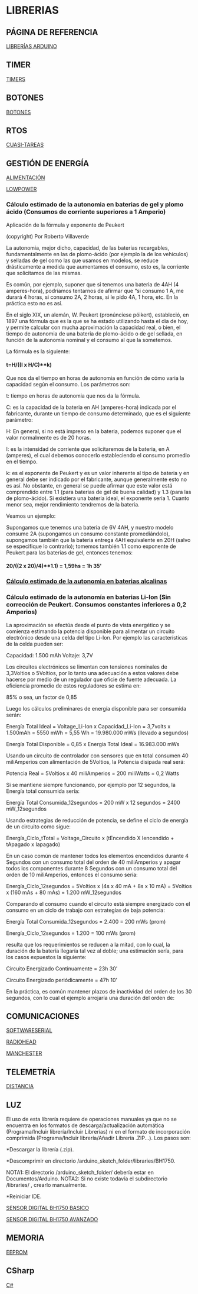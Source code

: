 # LIBRERIAS

## PÁGINA DE REFERENCIA

[LIBRERÍAS ARDUINO](http://playground.arduino.cc/Main/LibraryList)

## TIMER

[TIMERS](https://github.com/alextaujenis/RBD_Timer)

## BOTONES

[BOTONES](https://github.com/alextaujenis/RBD_Button)

## RTOS

[CUASI-TAREAS](http://playground.arduino.cc/Code/SimpleTimer)

## GESTIÓN DE ENERGÍA

[ALIMENTACIÓN](https://github.com/Yveaux/Arduino_Vcc)

[LOWPOWER](https://github.com/rocketscream/Low-Power)

### Cálculo estimado de la autonomia en baterias de gel y plomo ácido (Consumos de corriente superiores a 1 Amperio)

Aplicación de la fórmula y exponente de Peukert

(copyright) Por Roberto Villaverde

La autonomia, mejor dicho, capacidad, de las baterias recargables, fundamentalmente en las de plomo-ácido (por ejemplo la de los vehículos) y selladas de gel como las que usamos en modelos, se reduce drásticamente a medida que aumentamos el consumo, esto es, la corriente que solicitamos de las mismas.

Es común, por ejemplo, suponer que si tenemos una bateria de 4AH (4 amperes-hora), podríamos tentarnos de afirmar que “si consumo 1 A, me durará 4 horas, si consumo 2A, 2 horas, si le pido 4A, 1 hora, etc. En la práctica esto no es así.

En el siglo XIX, un alemán, W. Peukert (pronúnciese póikert), estableció, en 1897 una fórmula que es la que se ha estado utilizando hasta el dia de hoy, y permite calcular con mucha aproximación la capacidad real, o bien, el tiempo de autonomia de una bateria de plomo-ácido o de gel sellada, en función de la autonomia nominal y el consumo al que la sometemos.

La fórmula es la siguiente:

#### t=H/((I x H/C)**k)

Que nos da el tiempo en horas de autonomia en función de cómo varia la capacidad según el consumo. Los parámetros son:  

t: tiempo en horas de autonomia que nos da la fórmula.  

C: es la capacidad de la bateria en AH (amperes-hora) indicada por el fabricante, durante un tiempo de consumo determinado, que es el siguiente parámetro:  

H: En general, si no está impreso en la bateria, podemos suponer que el valor normalmente es de 20 horas.  

I: es la intensidad de corriente que solicitaremos de la bateria, en A (amperes), el cual debemos conocerlo estableciendo el consumo promedio en el tiempo.  

k: es el exponente de Peukert y es un valor inherente al tipo de bateria y en general debe ser indicado por el fabricante, aunque generalmente esto no es así. No obstante, en general se puede afirmar que este valor está comprendido entre 1.1 (para baterias de gel de buena calidad) y 1.3 (para las de plomo-ácido). Si existiera una bateria ideal, el exponente seria 1. Cuanto menor sea, mejor rendimiento tendremos de la bateria.

Veamos un ejemplo:  

Supongamos que tenemos una bateria de 6V 4AH, y nuestro modelo consume 2A (supongamos un consumo constante promediándolo), supongamos también que la bateria entrega 4AH equivalente en 20H (salvo se especifique lo contrario); tomemos también 1.1 como exponente de Peukert para las baterias de gel, entonces tenemos:

#### 20/((2 x 20)/4)**1.1) = 1,59hs = 1h 35'

### [Cálculo estimado de la autonomia en baterias alcalinas](http://www.digikey.com/es/resources/conversion-calculators/conversion-calculator-battery-life)

### Cálculo estimado de la autonomía en baterias Li-Ion (Sin corrección de Peukert. Consumos constantes inferiores a 0,2 Amperios)

La aproximación se efectúa desde el punto de vista energético y se comienza estimando la potencia disponible para alimentar un circuito electrónico desde una celda del tipo Li-Ion. Por ejemplo las características de la celda pueden ser:

Capacidad: 1.500 mAh
Voltaje:   3,7V

Los circuitos electrónicos se limentan con tensiones nominales de 3,3Voltios o 5Voltios, por lo tanto una adecuación a estos valores debe hacerse por medio de un regulador que oficie de fuente adecuada. La eficiencia promedio de estos reguladores se estima en:

85% o sea, un factor de 0,85

Luego los cálculos preliminares de energía disponible para ser consumida serán:

Energía Total Ideal = Voltage_Li-Ion x Capacidad_Li-Ion = 3,7volts x 1.500mAh = 5550 mWh = 5,55 Wh = 19.980.000 mWs (llevado a segundos)

Energía Total Disponible = 0,85 x Energia Total Ideal = 16.983.000 mWs

Usando un circuito de controlador con sensores que en total consumen 40 miliAmperios con alimentación de 5Voltios, la Potencia disipada real será:

Potencia Real = 5Voltios x 40 miliAmperios = 200 miliWatts = 0,2 Watts

Si se mantiene siempre funcionando, por ejemplo por 12 segundos, la Energía total consumida sería:

Energía Total Consumida_12segundos = 200 mW x 12 segundos = 2400 mW_12segundos

Usando estrategias de reducción de potencia, se define el ciclo de energía de un circuito como sigue:

Energía_Ciclo_tTotal = Voltage_Circuito x (tEncendido X Iencendido + tApagado x Iapagado)

En un caso común de mantener todos los elementos encendidos durante 4 Segundos con un consumo total del orden de 40 miliAmperios y apagar todos los componentes durante 8 Segundos con un consumo total del orden de 10 miliAmperios, entonces el consumo sería:

Energía_Ciclo_12segundos = 5Voltios x (4s x 40 mA + 8s x 10 mA) = 5Voltios x (160 mAs + 80 mAs) = 1.200  mW_12segundos

Comparando el consumo cuando el circuito está siempre energizado con el consumo en un ciclo de trabajo con estrategias de baja potencia:

Energía Total Consumida_12segundos = 2.400 = 200 mWs (prom)

Energía_Ciclo_12segundos = 1.200 = 100 mWs (prom)

resulta que los requerimientos se reducen a la mitad, con lo cual, la duración de la batería llegaría tal vez al doble; una estimación sería, para los casos expuestos la siguiente:

Circuito Energizado Continuamente = 23h 30'

Circuito Energizado periódicamente = 47h 10'

En la práctica, es común mantener plazos de inactividad del orden de los 30 segundos, con lo cual el ejemplo arrojaría una duración del orden de:



## COMUNICACIONES

[SOFTWARESERIAL](https://www.arduino.cc/en/Reference/SoftwareSerial)

[RADIOHEAD](http://www.airspayce.com/mikem/arduino/RadioHead/)

[MANCHESTER](https://github.com/mchr3k/arduino-libs-manchester/)

## TELEMETRÍA

[DISTANCIA](http://playground.arduino.cc/Code/NewPing)

## LUZ

El uso de esta librería requiere de operaciones manuales ya que no se encuentra en los formatos de descarga/actualización automática (Programa/Incluir librería/Incluir Librerías) ni en el formato de incorporación comprimida (Programa/Incluir librería/Añadir Librería .ZIP...). Los pasos son:

*Descargar la librería (.zip).

*Descomprimir en directorio /arduino_sketch_folder/libraries/BH1750.

NOTA1: El directorio /arduino_sketch_folder/ debería estar en Documentos/Arduino.
NOTA2: Si no existe todavía el subdirectorio /libraries/ , crearlo manualmente.

*Reiniciar IDE.

[SENSOR DIGITAL BH1750 BASICO](https://github.com/claws/BH1750)

[SENSOR DIGITAL BH1750 AVANZADO](https://github.com/tuxcell/bh1750xtra)

## MEMORIA

[EEPROM](https://github.com/thijse/Arduino-EEPROMEx)

## CSharp

[C#](https://github.com/christophediericx/ArduinoDriver)

